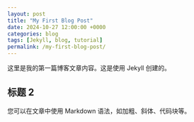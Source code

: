 ```yaml
---
layout: post
title: "My First Blog Post"
date: 2024-10-27 12:00:00 +0000
categories: blog
tags: [Jekyll, blog, tutorial]
permalink: /my-first-blog-post/
---
```


这里是我的第一篇博客文章内容。这是使用 Jekyll 创建的。

## 标题 2

您可以在文章中使用 Markdown 语法，如加粗、斜体、代码块等。
